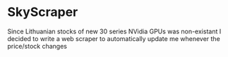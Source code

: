 # SkyScraper
Since Lithuanian stocks of new 30 series NVidia GPUs was non-existant I decided to write a web scraper to automatically update me whenever the price/stock changes
